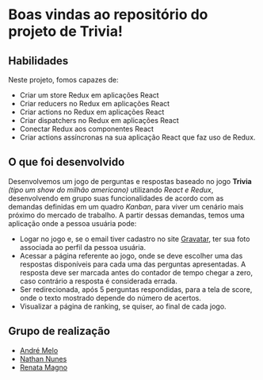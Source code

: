 # Boas vindas ao repositório do projeto de Trivia!

## Habilidades
Neste projeto, fomos capazes de:
  * Criar um store Redux em aplicações React
  * Criar reducers no Redux em aplicações React
  * Criar actions no Redux em aplicações React
  * Criar dispatchers no Redux em aplicações React
  * Conectar Redux aos componentes React
  * Criar actions assíncronas na sua aplicação React que faz uso de Redux.

## O que foi desenvolvido

Desenvolvemos um jogo de perguntas e respostas baseado no jogo **Trivia** _(tipo um show do milhão americano)_ utilizando _React e Redux_, desenvolvendo em grupo suas funcionalidades de acordo com as demandas definidas em um quadro _Kanban_, para viver um cenário mais próximo do mercado de trabalho. A partir dessas demandas, temos uma aplicação onde a pessoa usuária pode:

  - Logar no jogo e, se o email tiver cadastro no site [Gravatar](https://pt.gravatar.com/), ter sua foto associada ao perfil da pessoa usuária.
  - Acessar a página referente ao jogo, onde se deve escolher uma das respostas disponíveis para cada uma das perguntas apresentadas. A resposta deve ser marcada antes do contador de tempo chegar a zero, caso contrário a resposta é considerada errada.
  - Ser redirecionada, após 5 perguntas respondidas, para a tela de score, onde o texto mostrado depende do número de acertos.
  - Visualizar a página de ranking, se quiser, ao final de cada jogo.

## Grupo de realização
* [André Melo](https://www.linkedin.com/in/adr-smelo/)
* [Nathan Nunes](https://www.linkedin.com/in/nathannunes-/)
* [Renata Magno](https://www.linkedin.com/in/renatamagno/)

